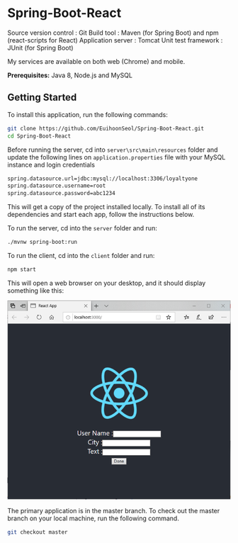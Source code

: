 # Spring-Boot-React

Source version control : Git
Build tool : Maven (for Spring Boot) and npm (react-scripts for React)
Application server : Tomcat
Unit test framework : JUnit (for Spring Boot)

My services are available on both web (Chrome) and mobile.

**Prerequisites:** Java 8, Node.js and MySQL

## Getting Started

To install this application, run the following commands:

```bash
git clone https://github.com/EuihoonSeol/Spring-Boot-React.git
cd Spring-Boot-React
```

Before running the server, cd into `server\src\main\resources` folder and update the following lines on `application.properties` file with your MySQL instance and login credentials

```bash
spring.datasource.url=jdbc:mysql://localhost:3306/loyaltyone
spring.datasource.username=root
spring.datasource.password=abc1234
```

This will get a copy of the project installed locally. To install all of its dependencies and start each app, follow the instructions below.

To run the server, cd into the `server` folder and run:
 
```bash
./mvnw spring-boot:run
```

To run the client, cd into the `client` folder and run:
 
```bash
npm start
```

This will open a web browser on your desktop, and it should display something like this:

![A React app](react-app.png)

The primary application is in the master branch. To check out the master branch on your local machine, run the following command.

```bash
git checkout master
```
